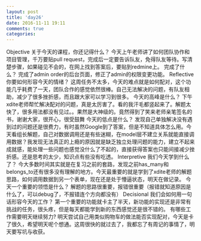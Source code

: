 ```yaml
---
layout: post
title: 'day26'
date: 2016-11-11 19:11
comments: true
categories: 
---
```

Objective
关于今天的课程，你还记得什么？
今天上午老师讲了如何团队协作和项目管理，千万要贴pull request，完成后一定要告诉队友，免得队友等待。写清楚步骤，如果碰见不会的，在网上找到答案后，要贴到redmine上。
完成了什么？
完成了admin order的后台页面，修正了admin的权限变更功能。
Reflective
你要如何形容今天的情绪？
这周任务不太多，今天的难点就是如何配对，这个功能几乎耗费了一天，团队合作的感觉依然很棒。自己无法解决的问题，有队友相助，减少了很多挫折感，而且跟大家可以学习到很多。
今天的高峰是什么？
下午xdite老师帮忙解决配对的问题，真是太厉害了。看的我汗毛都竖起来了。解题太快了，很多用法都没有见过。。果然是大神级的。竟然得到了笑来老师亲笔签名的书，谢谢大家，很开心，很受鼓舞
今天的低点是什么？
发现自己单独解决没有遇到过的问题还是很费力，有时虽然Google到了答案，但是不知道具体怎么用。今天看组长解题，自己对数据调用还是有些迷糊，在model层不建立关系就能直接调用数据？我发现无法真正的上瘾的原因就是缺乏独立处理问题的能力，建立不起来成就感，能处理一些问题也感觉没什么了不起的，直接获得答案也只能间接减少挫折感。还是思考的太少，知识点有些没有吃透。
Interpretive
我们今天学到什么了？
今大多数时间其实就是在复习之前的套路，发现之前has_many和belongs_to还有很多没有理解的地方。今天最重要的就是学到了xdite老师的解题思路，如何调用数据到另一个表单，现在还是处于懵逼状态，明天在做记录。
今天一个重要的领悟是什么？
解题的思路很重要，报错很重要（报错就知道原因是什么了，可以debug了，不报错连个方向都没有）
Decisional
我们会如何用一句话形容今天的工作？
第一个重要的功能就卡主了半天，新功能的实现还是非常有挑战的任务，很头疼，但是每天都能学到新的东西感觉还是很不错的。
有哪些工作需要明天继续努力?
明天尝试自己用类似购物车的做法能否实现配对，今天是卡了很久，希望明天呢个想通。这周很快的就过去了，我都忘了有周记的事情了，明天要写坑与收获。